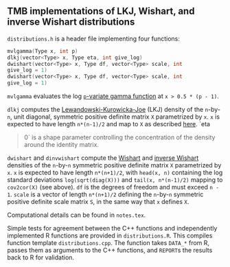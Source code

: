 ## TMB implementations of LKJ, Wishart, and inverse Wishart distributions

`distributions.h` is a header file implementing four functions:

```cpp
mvlgamma(Type x, int p)
dlkj(vector<Type> x, Type eta, int give_log)
dwishart(vector<Type> x, Type df, vector<Type> scale, int
give_log = 1)
dwishart(vector<Type> x, Type df, vector<Type> scale, int
give_log = 1)
```

`mvlgamma` evaluates the log [`p`-variate gamma function](https://en.wikipedia.org/wiki/Multivariate_gamma_function) at `x > 0.5 * (p - 1)`.

`dlkj` computes the
[Lewandowski-Kurowicka-Joe](https://mc-stan.org/docs/2_27/functions-reference/lkj-correlation.html)
(LKJ) density of the `n`-by-`n`, unit diagonal, symmetric positive
definite matrix `X` parametrized by `x`. `x` is expected to have
length `n*(n-1)/2` and map to `X` as described
[here](https://kaskr.github.io/adcomp/classUNSTRUCTURED__CORR__t.html). `eta
> 0` is a shape parameter controlling the concentration of the density
around the identity matrix.

`dwishart` and `dinvwishart` compute the [Wishart](https://mc-stan.org/docs/2_27/functions-reference/wishart-distribution.html) and [inverse Wishart](https://mc-stan.org/docs/2_27/functions-reference/inverse-wishart-distribution.html) densities of the `n`-by-`n` symmetric positive definite matrix `X` parametrized by `x`. `x` is expected to have length `n*(n+1)/2`, with `head(x, n)` containing the log standard deviations `log(sqrt(diag(X)))` and `tail(x, n*(n-1)/2)` mapping to `cov2cor(X)` (see above). `df` is the degrees of freedom and must exceed `n - 1`. `scale` is a vector of length `n*(n+1)/2` defining the `n`-by-`n` symmetric positive definite scale matrix `S`, in the same way that `x` defines `X`.

Computational details can be found in `notes.tex`.

Simple tests for agreement between the C++ functions and independently 
implemented R functions are provided in `distributions.R`. This compiles 
function template `distributions.cpp`. The function takes `DATA_*` from R, 
passes them as arguments to the C++ functions, and `REPORT`s the results 
back to R for validation.
